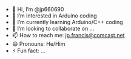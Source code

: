 - 👋 Hi, I’m @jp660690
- 👀 I’m interested in Arduino coding
- 🌱 I’m currently learning Arduino/C++ coding
- 💞️ I’m looking to collaborate on ...
- 📫 How to reach me: jp.francis@comcast.net
- 😄 Pronouns: He/Him
- ⚡ Fun fact: ...

<!---
jp660690/jp660690 is a ✨ special ✨ repository because its `README.md` (this file) appears on your GitHub profile.
You can click the Preview link to take a look at your changes.
--->
